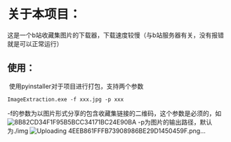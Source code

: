 # 关于本项目：

​	这是一个b站收藏集图片的下载器，下载速度较慢（与b站服务器有关，没有报错就是可以正常运行）
## 使用：

​		使用pyinstaller对于项目进行打包，支持两个参数

```
ImageExtraction.exe -f xxx.jpg -p xxx
```

​		-f的参数为以图片形式分享的包含收藏集链接的二维码，这个参数是必须的，如
![8B82CD34F1F95B5BCC34171BC24E90BA](https://github.com/user-attachments/assets/f1325a70-5f66-4110-95d1-b267736beb88)
​	-p为图片的输出路径，默认为./img
![Uploading 4EEB861FFFB73908986BE29D1450459F.png…]()
